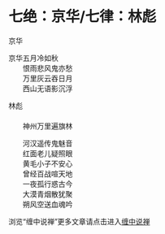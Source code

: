 七绝：京华/七律：林彪
====

			

          

京华

 京华五月冷如秋  
　　恨雨悲风鬼亦愁  
　　万里灰云吞日月  
　　西山无语影沉浮  


林彪  
　　  
　　神州万里遍旗林

　　河汉遥传鬼魅音  
　　红面老儿疑照眼  
　　黄毛小子不安心  
　　曾经百战喧天地  
　　一夜孤行惑古今  
　　大漠青烟散犹聚  
　　朔风空送血魂吟

浏览“缠中说禅”更多文章请点击进入[缠中说禅](http://blog.sina.com.cn/m/chzhshch)
